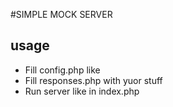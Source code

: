 #SIMPLE MOCK SERVER
## usage
* Fill config.php like
* Fill responses.php with yuor stuff
* Run server like in index.php


